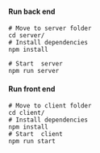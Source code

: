 #### Run back end

```
# Move to server folder
cd server/
# Install dependencies
npm install

# Start  server
npm run server
```

#### Run front end

```
# Move to client folder
cd client/
# Install dependencies
npm install
# Start  client
npm run start
```
 
